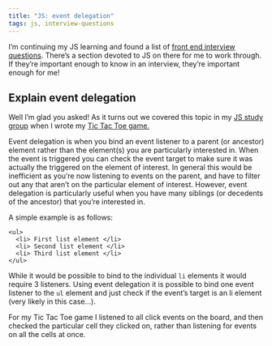 ```yaml
---
title: "JS: event delegation"
tags: js, interview-questions
---
```

I’m continuing my JS learning and found a list of [front end interview questions](https://github.com/darcyclarke/Front-end-Developer-Interview-Questions). There’s a section devoted to JS on there for me to work through. If they’re important enough to know in an interview, they’re important enough for me!

## Explain event delegation

Well I’m glad you asked! As it turns out we covered this topic in my [JS study group](http://codesydney.com/2014-js/) when I wrote my [Tic Tac Toe game.](/code-sydney-work/tic-tac-toe/)

Event delegation is when you bind an event listener to a parent (or ancestor) element rather than the element(s) you are particularly interested in. When the event is triggered you can check the event target to make sure it was actually the triggered on the element of interest. In general this would be inefficient as you’re now listening to events on the parent, and have to filter out any that aren’t on the particular element of interest. However, event delegation is particularly useful when you have many siblings (or decedents of the ancestor) that you’re interested in.

A simple example is as follows:

```
<ul>
  <li> First list element </li>
  <li> Second list element </li>
  <li> Third list element </li>
</ul>
```

While it would be possible to bind to the individual `li` elements it would require 3 listeners. Using event delegation it is possible to bind one event listener to the `ul` element and just check if the event’s target is an li element (very likely in this case...).

For my Tic Tac Toe game I listened to all click events on the board, and then checked the particular cell they clicked on, rather than listening for events on all the cells at once.